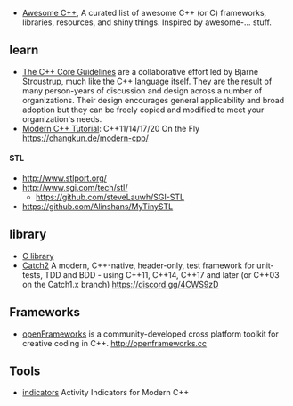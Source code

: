 - [Awesome C++](https://github.com/fffaraz/awesome-cpp), A curated list of awesome C++ (or C) frameworks, libraries, resources, and shiny things. Inspired by awesome-... stuff.


## learn
- [The C++ Core Guidelines](https://github.com/isocpp/CppCoreGuidelines) are a collaborative effort led by Bjarne Stroustrup, much like the C++ language itself. They are the result of many person-years of discussion and design across a number of organizations. Their design encourages general applicability and broad adoption but they can be freely copied and modified to meet your organization's needs.
- [Modern C++ Tutorial](https://github.com/changkun/modern-cpp-tutorial): C++11/14/17/20 On the Fly https://changkun.de/modern-cpp/
#### STL
- http://www.stlport.org/
- http://www.sgi.com/tech/stl/
  - https://github.com/steveLauwh/SGI-STL
- https://github.com/Alinshans/MyTinySTL



## library
- [C library](c#library)
- [Catch2](https://github.com/catchorg/Catch2) A modern, C++-native, header-only, test framework for unit-tests, TDD and BDD - using C++11, C++14, C++17 and later (or C++03 on the Catch1.x branch) https://discord.gg/4CWS9zD



## Frameworks
- [openFrameworks](https://github.com/openframeworks/openFrameworks) is a community-developed cross platform toolkit for creative coding in C++. http://openframeworks.cc



## Tools
- [indicators](https://github.com/p-ranav/indicators) Activity Indicators for Modern C++
